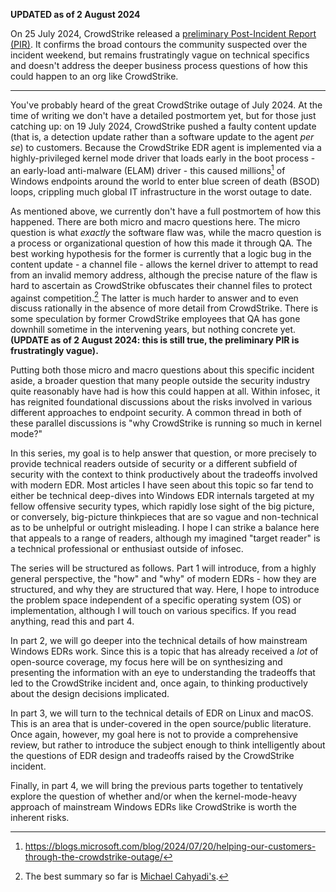 **UPDATED as of 2 August 2024**

On 25 July 2024, CrowdStrike released a [preliminary Post-Incident Report (PIR)](https://www.crowdstrike.com/blog/falcon-content-update-preliminary-post-incident-report/). It confirms the broad contours the community suspected over the incident weekend, but remains frustratingly vague on technical specifics and doesn't address the deeper business process questions of how this could happen to an org like CrowdStrike.

---

You've probably heard of the great CrowdStrike outage of July 2024. At the time of writing we don't have a detailed postmortem yet, but for those just catching up: on 19 July 2024, CrowdStrike pushed a faulty content update (that is, a detection update rather than a software update to the agent *per se*) to customers. Because the CrowdStrike EDR agent is implemented via a highly-privileged kernel mode driver that loads early in the boot process - an early-load anti-malware (ELAM) driver - this caused millions[^1] of Windows endpoints around the world to enter blue screen of death (BSOD) loops, crippling much global IT infrastructure in the worst outage to date.

As mentioned above, we currently don't have a full postmortem of how this happened. There are both micro and macro questions here. The micro question is what *exactly* the software flaw was, while the macro question is a process or organizational question of how this made it through QA. The best working hypothesis for the former is currently that a logic bug in the content update - a channel file - allows the kernel driver to attempt to read from an invalid memory address, although the precise nature of the flaw is hard to ascertain as CrowdStrike obfuscates their channel files to protect against competition.[^2] The latter is much harder to answer and to even discuss rationally in the absence of more detail from CrowdStrike. There is some speculation by former CrowdStrike employees that QA has gone downhill sometime in the intervening years, but nothing concrete yet. **(UPDATE as of 2 August 2024: this is still true, the preliminary PIR is frustratingly vague).**

Putting both those micro and macro questions about this specific incident aside, a broader question that many people outside the security industry quite reasonably have had is how this could happen at all. Within infosec, it has reignited foundational discussions about the risks involved in various different approaches to endpoint security. A common thread in both of these parallel discussions is "why CrowdStrike is running so much in kernel mode?"

In this series, my goal is to help answer that question, or more precisely to provide technical readers outside of security or a different subfield of security with the context to think productively about the tradeoffs involved with modern EDR. Most articles I have seen about this topic so far tend to either be technical deep-dives into Windows EDR internals targeted at my fellow offensive security types, which rapidly lose sight of the big picture, or conversely, big-picture thinkpieces that are so vague and non-technical as to be unhelpful or outright misleading. I hope I can strike a balance here that appeals to a range of readers, although my imagined "target reader" is a technical professional or enthusiast outside of infosec.

The series will be structured as follows. Part 1 will introduce, from a highly general perspective, the "how" and "why" of modern EDRs - how they are structured, and why they are structured that way. Here, I hope to introduce the problem space independent of a specific operating system (OS) or implementation, although I will touch on various specifics. If you read anything, read this and part 4.

In part 2, we will go deeper into the technical details of how mainstream Windows EDRs work. Since this is a topic that has already received a *lot* of open-source coverage, my focus here will be on synthesizing and presenting the information with an eye to understanding the tradeoffs that led to the CrowdStrike incident and, once again, to thinking productively about the design decisions implicated.

In part 3, we will turn to the technical details of EDR on Linux and macOS. This is an area that is under-covered in the open source/public literature. Once again, however, my goal here is not to provide a comprehensive review, but rather to introduce the subject enough to think intelligently about the questions of EDR design and tradeoffs raised by the CrowdStrike incident.

Finally, in part 4, we will bring the previous parts together to tentatively explore the question of whether and/or when the kernel-mode-heavy approach of mainstream Windows EDRs like CrowdStrike is worth the inherent risks. 


[^1]: https://blogs.microsoft.com/blog/2024/07/20/helping-our-customers-through-the-crowdstrike-outage/
[^2]: The best summary so far is [Michael Cahyadi's](https://research.meekolab.com/quick-analysis-about-the-crowdstrike-situation). 
